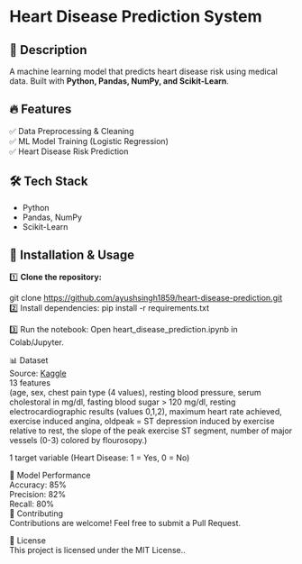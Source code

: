 # Heart Disease Prediction System  

## 📝 Description  
A machine learning model that predicts heart disease risk using medical data. Built with **Python, Pandas, NumPy, and Scikit-Learn**.

## 🔥 Features  
✅ Data Preprocessing & Cleaning  
✅ ML Model Training (Logistic Regression)  
✅ Heart Disease Risk Prediction  

## 🛠 Tech Stack  
- Python  
- Pandas, NumPy  
- Scikit-Learn  
    
## 🚀 Installation & Usage  
1️⃣ **Clone the repository:**  

git clone https://github.com/ayushsingh1859/heart-disease-prediction.git  <br>
2️⃣ Install dependencies:
pip install -r requirements.txt <br>

3️⃣ Run the notebook: Open heart_disease_prediction.ipynb in Colab/Jupyter. <br>

📊 Dataset <br>
Source: [Kaggle](https://www.kaggle.com/datasets/johnsmith88/heart-disease-dataset) <br>
13 features <br> (age,
sex,
chest pain type (4 values),
resting blood pressure,
serum cholestoral in mg/dl,
fasting blood sugar > 120 mg/dl,
resting electrocardiographic results (values 0,1,2),
maximum heart rate achieved,
exercise induced angina,
oldpeak = ST depression induced by exercise relative to rest,
the slope of the peak exercise ST segment,
number of major vessels (0-3) colored by flourosopy.) <br>

1 target variable (Heart Disease: 1 = Yes, 0 = No) <br>

🎯 Model Performance <br>
Accuracy: 85% <br>
Precision: 82% <br>
Recall: 80% <br>
🤝 Contributing <br>
Contributions are welcome! Feel free to submit a Pull Request. <br>

📜 License <br>
This project is licensed under the MIT License.. <br>

